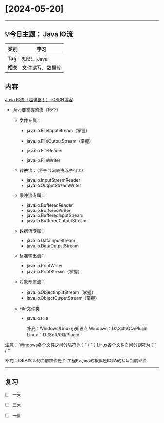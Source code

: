 # [2024-05-20]
----------
## 💡今日主题： Java IO流

| **类别** | 学习             |
| -------- | ---------------- |
| **Tag**  | 知识、Java       |
| **相关** | 文件读写、数据库 |

## 内容

[Java IO流（超详细！）-CSDN博客](https://blog.csdn.net/qq_44715943/article/details/116501936)

- Java要掌握的流（16个）

  - 文件专属：

    - java.io.FileInputStream（掌握）

    - java.io.FileOutputStream（掌握）

    - java.io.FileReader

    - java.io.FileWriter
  - 转换流：（将字节流转换成字符流）
    - java.io.InputStreamReader
    - java.io.OutputStreamWriter
  - 缓冲流专属：
    - java.io.BufferedReader
    - java.io.BufferedWriter
    - java.io.BufferedInputStream
    - java.io.BufferedOutputStream
  - 数据流专属：
    - java.io.DataInputStream
    - java.io.DataOutputStream
  - 标准输出流：
    - java.io.PrintWriter
    - java.io.PrintStream（掌握）
  - 对象专属流：
    - java.io.ObjectInputStream（掌握）
    - java.io.ObjectOutputStream（掌握）
  - File文件类
    - java.io.File

      补充：Windows/Linux小知识点
      Windows：D:\Soft\QQ\Plugin
      Linux：  D:/Soft/QQ/Plugin

注意： Windows各个文件之间分隔符为：“ \ “；Linux各个文件之间分割符为：” / “

补充：IDEA默认的当前路径是？
工程Project的根就是IDEA的默认当前路径


----------
## 复习

- [ ] 一天
- [ ] 三天
- [ ] 一周

